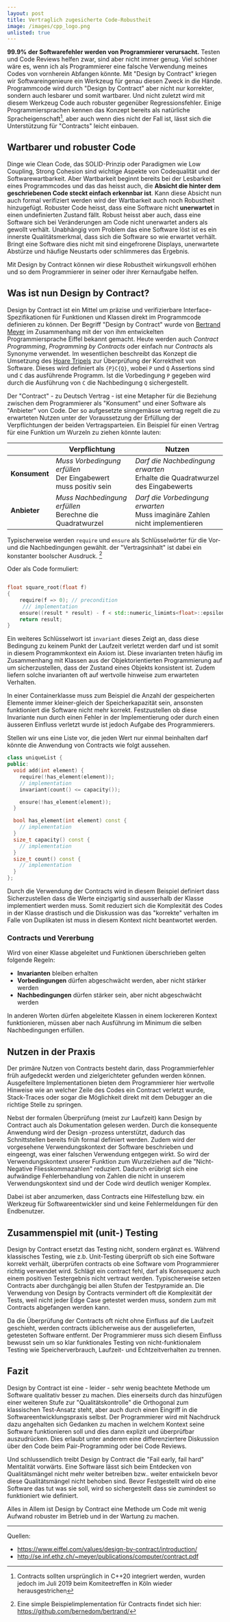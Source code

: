 ```yaml
---
layout: post
title: Vertraglich zugesicherte Code-Robustheit
image: /images/cpp_logo.png
unlisted: true
---
```


**99.9% der Softwarefehler werden von Programmierer verursacht.** Testen und Code Reviews helfen zwar, sind aber nicht immer genug. Viel schöner wäre es, wenn ich als Programmierer eine falsche Verwendung meines Codes von vornherein Abfangen könnte. Mit "Design by Contract" kriegen wir Softwareingenieure ein Werkzeug für genau diesen Zweck in die Hände. 
Programmcode wird durch "Design by Contract" aber nicht nur korrekter, sondern auch lesbarer und somit wartbarer. Und nicht zuletzt wird mit diesem Werkzeug Code auch robuster gegenüber Regressionsfehler. 
Einige Programmiersprachen kennen das Konzept bereits als natürliche Spracheigenschaft[^1], aber auch wenn dies nicht der Fall ist, lässt sich die Unterstützung für "Contracts" leicht einbauen. 

## Wartbarer und robuster Code

Dinge wie Clean Code, das SOLID-Prinzip oder Paradigmen wie Low Coupling, Strong Cohesion sind wichtige Aspekte von Codequalität und der Softwarewartbarkeit. Aber Wartbarkeit beginnt bereits bei der Lesbarkeit eines Programmcodes und das das heisst auch, die **Absicht die hinter dem geschriebenen Code steckt einfach erkennbar ist**. 
Kann diese  Absicht nun auch formal verifiziert werden wird der Wartbarkeit auch noch Robustheit hinzugefügt. Robuster Code heisst, dass eine Software nicht **unerwartet** in einen undefinierten Zustand fällt. Robust heisst aber auch, dass eine Software sich bei Veränderungen am Code nicht unerwartet anders als gewollt verhält. Unabhängig vom Problem das eine Software löst ist es ein innerste Qualitätsmerkmal, dass sich die Software so wie erwartet verhält. Bringt eine Software dies nicht mit sind eingefrorene Displays, unerwartete Abstürze und häufige Neustarts oder schlimmeres das Ergebnis. 

Mit Design by Contract können wir diese Robustheit wirkungsvoll erhöhen und so dem Programmierer in seiner oder ihrer Kernaufgabe helfen. 

## Was ist nun Design by Contract? 

Design by Contract ist ein Mittel um präzise und verifizierbare Interface-Spezifikationen für Funktionen und Klassen direkt im Programmcode definieren zu können. Der Begriff "Design by Contract" wurde von [Bertrand Meyer](https://en.wikipedia.org/wiki/Bertrand_Meyer) im Zusammenhang mit der von ihm entwickelten Programmiersprache Eiffel bekannt gemacht. Heute werden auch *Contract Programming*, *Programming by Contracts* oder einfach nur *Contracts* als Synonyme verwendet. Im wesentlichen beschreibt das Konzept die Umsetzung des [Hoare Tripels](https://de.wikipedia.org/wiki/Hoare-Kalk%C3%BCl) zur Überprüfung der Korrektheit von Software. 
Dieses wird definiert als `{P}C{Q}`, wobei `P` und `Q` Assertions sind und `C` das ausführende Programm. Ist die Vorbedingung `P` gegeben wird durch die Ausführung von `C` die Nachbedingung `Q` sichergestellt.  

Der "Contract" - zu Deutsch Vertrag - ist eine Metapher für die Beziehung zwischen dem Programmierer als "Konsument" und einer Software als "Anbieter" von Code. Der so aufgesetzte sinngemässe vertrag regelt die zu erwarteten Nutzen unter der Voraussetzung der Erfüllung der Verpflichtungen der beiden Vertragsparteien. Ein Beispiel für einen Vertrag für eine Funktion um Wurzeln zu ziehen könnte lauten: 

 |               | **Verpflichtung**                                                  | **Nutzen**                                                                       |
 | ------------- | ------------------------------------------------------------------ | -------------------------------------------------------------------------------- |
 | **Konsument** | *Muss Vorbedingung erfüllen* <br>Der Eingabewert muss positiv sein | *Darf die Nachbedingung erwarten*<br> Erhalte die Quadratwurzel des Eingabewerts |
 | **Anbieter**  | *Muss Nachbedingung erfüllen* <br>Berechne die Quadratwurzel       | *Darf die Vorbedingung erwarten*<br> Muss imaginäre Zahlen nicht implementieren  |

Typischerweise werden `require` und `ensure` als Schlüsselwörter für die Vor- und die Nachbedingungen gewählt. der "Vertragsinhalt" ist dabei ein konstanter boolscher Ausdruck. [^2] 

Oder als Code formuliert: 
```cpp

float square_root(float f)
{
    require(f => 0); // precondition
     /// implementation
    ensure((result * result) - f < std::numeric_limimts<float>::epsilon); // post condition
    return result; 
}
```

Ein weiteres Schlüsselwort ist `invariant` dieses Zeigt an, dass diese Bedingung zu keinem Punkt der Laufzeit verletzt werden darf und ist somit in diesem Programmkontext ein Axiom ist. Diese invarianten treten häufig im Zusammenhang mit Klassen aus der Objektorientierten Programmierung auf um sicherzustellen, dass der Zustand eines Objekts konsistent ist. Zudem liefern solche invarianten oft auf wertvolle hinweise zum erwarteten Verhalten. 

In einer Containerklasse muss zum Beispiel die Anzahl der gespeicherten Elemente immer kleiner-gleich der Speicherkapazität sein, ansonsten funktioniert die Software nicht mehr korrekt. Festzustellen ob diese Invariante nun durch einen Fehler in der Implementierung oder durch einen äusseren Einfluss verletzt wurde ist jedoch Aufgabe des Programmierers. 

Stellen wir uns eine Liste vor, die jeden Wert nur einmal beinhalten darf könnte die Anwendung von Contracts wie folgt aussehen. 

```cpp
class uniqueList {
public:
  void add(int element) {
    require(!has_element(element));
    // implementation
    invariant(count() <= capacity());

    ensure(!has_element(element));
  }

  bool has_element(int element) const {
    // implementation
  }
  size_t capacity() const {
    // implementation
  }
  size_t count() const {
    // implementation
  }
};
```

Durch die Verwendung der Contracts wird in diesem Beispiel definiert dass Sicherzustellen dass die Werte einzigartig sind ausserhalb der Klasse implementiert werden muss. Somit reduziert sich die Komplexität des Codes in der Klasse drastisch und die Diskussion was das "korrekte" verhalten im Falle von Duplikaten ist muss in diesem Kontext nicht beantwortet werden.  

### Contracts und Vererbung

Wird von einer Klasse abgeleitet und Funktionen überschrieben gelten folgende Regeln: 
* **Invarianten** bleiben erhalten
* **Vorbedingungen** dürfen abgeschwächt werden, aber nicht stärker werden
* **Nachbedingungen** dürfen stärker sein, aber nicht abgeschwächt werden

In anderen Worten dürfen abgeleitete Klassen in einem lockereren Kontext funktionieren, müssen aber nach Ausführung im Minimum die selben Nachbedingungen erfüllen. 

## Nutzen in der Praxis

Der primäre Nutzen von Contracts besteht darin, dass Programmierfehler früh aufgedeckt werden und zielgerichteter gefunden werden können. Ausgefeiltere Implementationen bieten dem Programmierer hier wertvolle Hinweise wie an welcher Zeile des Codes ein Contract verletzt wurde, Stack-Traces oder sogar die Möglichkeit direkt mit dem Debugger an die richtige Stelle zu springen.     

Nebst der formalen Überprüfung (meist zur Laufzeit) kann Design by Contract auch als Dokumentation gelesen werden. Durch die konsequente Anwendung wird der Design -prozess unterstützt, dadurch das Schnittstellen bereits früh formal definiert werden. Zudem wird der vorgesehene Verwendungskontext der Software beschrieben und eingeengt, was einer falschen Verwendung entgegen wirkt. So wird der Verwendungskontext unserer Funktion zum Wurzelziehen auf die "Nicht-Negative Fliesskommazahlen" reduziert. Dadurch erübrigt sich eine aufwändige Fehlerbehandlung von Zahlen die nicht in unserem Verwendungskontext sind und der Code wird deutlich weniger Komplex. 

Dabei ist aber anzumerken, dass Contracts eine Hilfestellung bzw. ein Werkzeug für Softwareentwickler sind und keine Fehlermeldungen für den Endbenutzer. 

## Zusammenspiel mit (unit-) Testing

Design by Contract ersetzt das Testing nicht, sondern ergänzt es. Während klassisches Testing, wie z.b. Unit-Testing überprüft ob sich eine Software korrekt verhält, überprüfen contracts ob eine Software vom Programmierer richtig verwendet wird. Schlägt ein contract fehl, darf als Konsequenz auch einem positiven Testergebnis nicht vertraut werden. Typischerweise setzen Contracts aber durchgängig bei allen Stufen der Testpyramide an. 
Die Verwendung von Design by Contracts vermindert oft die Komplexität der Tests, weil nicht jeder Edge Case getestet werden muss, sondern zum mit Contracts abgefangen werden kann. 

Da die Überprüfung der Contracts oft nicht ohne Einfluss auf die Laufzeit geschieht, werden contracts üblicherweise aus der ausgelieferten, getesteten Software entfernt. Der Programmierer muss sich diesem Einfluss bewusst sein um so klar funktionales Testing von nicht-funktionalem Testing wie Speicherverbrauch, Laufzeit- und Echtzeitverhalten zu trennen.

## Fazit

Design by Contract ist eine - leider - sehr wenig beachtete Methode um Software qualitativ besser zu machen. Dies einerseits durch das hinzufügen einer weiteren Stufe zur "Qualitätskontrolle" die Orthogonal zum klassischen Test-Ansatz steht, aber auch durch einen Eingriff in die Softwareentwicklungspraxis selbst. Der Programmierer wird mit Nachdruck dazu angehalten sich Gedanken zu machen in welchem Kontext seine Software funktionieren soll und dies dann explizit und überprüfbar auszudrücken. Dies erlaubt unter anderem eine differenziertere Diskussion über den Code beim Pair-Programming oder bei Code Reviews. 

Und schlussendlich treibt Design by Contract die "Fail early, fail hard" Mentalität vorwärts. Eine Software lässt sich beim Entdecken von Qualitätsmängel nicht mehr weiter betreiben bzw.. weiter  entwickeln bevor diese Qualitätsmängel nicht behoben sind. Bevor Festgestellt wird ob eine Software das tut was sie soll, wird so sichergestellt dass sie zumindest so funktioniert wie definiert. 

Alles in Allem ist Design by Contract eine Methode um Code mit wenig Aufwand robuster im Betrieb und in der Wartung zu machen. 


[^1]: Contracts sollten ursprünglich in C++20 integriert werden, wurden jedoch im Juli 2019 beim Komiteetreffen in Köln wieder herausgestrichen

[^2]: Eine simple Beispielimplementation für Contracts findet sich hier: https://github.com/bernedom/bertrand/ 

--- 

Quellen: 
* https://www.eiffel.com/values/design-by-contract/introduction/
* http://se.inf.ethz.ch/~meyer/publications/computer/contract.pdf 


